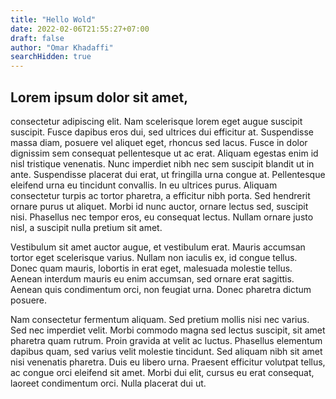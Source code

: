 ```yaml
---
title: "Hello Wold"
date: 2022-02-06T21:55:27+07:00
draft: false
author: "Omar Khadaffi"
searchHidden: true
---
```


## Lorem ipsum dolor sit amet, 
consectetur adipiscing elit. Nam scelerisque lorem eget augue suscipit suscipit. Fusce dapibus eros dui, sed ultrices dui efficitur at. Suspendisse massa diam, posuere vel aliquet eget, rhoncus sed lacus. Fusce in dolor dignissim sem consequat pellentesque ut ac erat. Aliquam egestas enim id nisl tristique venenatis. Nunc imperdiet nibh nec sem suscipit blandit ut in ante. Suspendisse placerat dui erat, ut fringilla urna congue at. Pellentesque eleifend urna eu tincidunt convallis. In eu ultrices purus. Aliquam consectetur turpis ac tortor pharetra, a efficitur nibh porta. Sed hendrerit ornare purus ut aliquet. Morbi id nunc auctor, ornare lectus sed, suscipit nisi. Phasellus nec tempor eros, eu consequat lectus. Nullam ornare justo nisl, a suscipit nulla pretium sit amet.

Vestibulum sit amet auctor augue, et vestibulum erat. Mauris accumsan tortor eget scelerisque varius. Nullam non iaculis ex, id congue tellus. Donec quam mauris, lobortis in erat eget, malesuada molestie tellus. Aenean interdum mauris eu enim accumsan, sed ornare erat sagittis. Aenean quis condimentum orci, non feugiat urna. Donec pharetra dictum posuere.

Nam consectetur fermentum aliquam. Sed pretium mollis nisi nec varius. Sed nec imperdiet velit. Morbi commodo magna sed lectus suscipit, sit amet pharetra quam rutrum. Proin gravida at velit ac luctus. Phasellus elementum dapibus quam, sed varius velit molestie tincidunt. Sed aliquam nibh sit amet nisi venenatis pharetra. Duis eu libero urna. Praesent efficitur volutpat tellus, ac congue orci eleifend sit amet. Morbi dui elit, cursus eu erat consequat, laoreet condimentum orci. Nulla placerat dui ut.